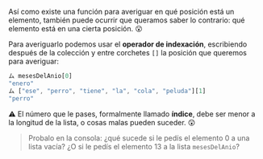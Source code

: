 Así como existe una función para averiguar en qué posición está un elemento, también puede ocurrir que queramos saber lo contrario: qué elemento está en una cierta posición. :open_mouth:

Para averiguarlo podemos usar el **operador de indexación**, escribiendo después de la colección y entre corchetes `[]` la posición que queremos para averiguar:

```javascript
ム mesesDelAnio[0]
"enero"
ム ["ese", "perro", "tiene", "la", "cola", "peluda"][1]
"perro"
```

:warning: El número que le pases, formalmente llamado **índice**, debe ser menor a la longitud de la lista, o cosas malas pueden suceder. :astonished:

> Probalo en la consola: ¿qué sucede si le pedís el elemento 0 a una lista vacía? ¿O si le pedís el elemento 13 a la lista `mesesDelAnio`?